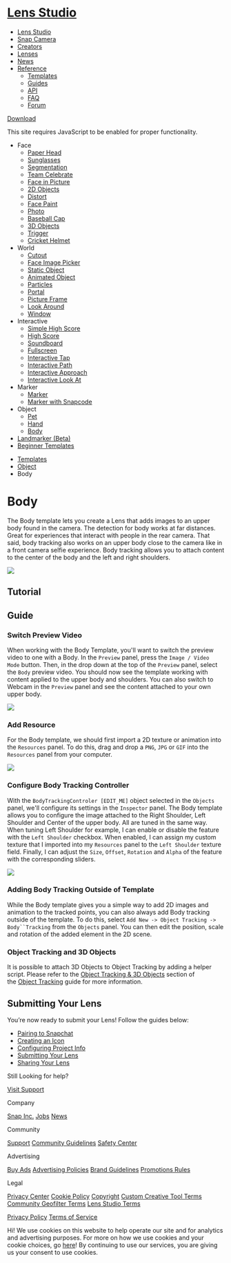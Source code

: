 # [Lens Studio](/)

  - [Lens Studio](/)
  - [Snap Camera](/snap-camera)
  - [Creators](/creators)
  - [Lenses](/lenses)
  - [News](/news)
  - [Reference](#)
      - [Templates](/templates)
      - [Guides](/guides)
      - [API](/api)
      - [FAQ](/support)
      - [Forum](https://support.lensstudio.com/hc/en-us/community/topics)

[Download](/download)

[](#) [](#)

This site requires JavaScript to be enabled for proper functionality.

  - Face
      - [Paper Head](/templates/face/paper-head)
      - [Sunglasses](/templates/face/sunglasses)
      - [Segmentation](/templates/face/segmentation)
      - [Team Celebrate](/templates/face/team-celebrate)
      - [Face in Picture](/templates/face/face-in-picture)
      - [2D Objects](/templates/face/2d-objects)
      - [Distort](/templates/face/distort)
      - [Face Paint](/templates/face/face-paint)
      - [Photo](/templates/face/photo)
      - [Baseball Cap](/templates/face/baseball-cap)
      - [3D Objects](/templates/face/3d-objects)
      - [Trigger](/templates/face/trigger)
      - [Cricket Helmet](/templates/face/cricket-helmet)
  - World
      - [Cutout](/templates/world/cutout)
      - [Face Image Picker](/templates/world/face-image-picker)
      - [Static Object](/templates/world/static-object)
      - [Animated Object](/templates/world/animated-object)
      - [Particles](/templates/world/particles)
      - [Portal](/templates/world/portal)
      - [Picture Frame](/templates/world/picture-frame)
      - [Look Around](/templates/world/look-around)
      - [Window](/templates/world/window)
  - Interactive
      - [Simple High Score](/templates/interactive/simple-high-score)
      - [High Score](/templates/interactive/high-score)
      - [Soundboard](/templates/interactive/soundboard)
      - [Fullscreen](/templates/interactive/fullscreen)
      - [Interactive Tap](/templates/interactive/interactive-tap)
      - [Interactive Path](/templates/interactive/interactive-path)
      - [Interactive
        Approach](/templates/interactive/interactive-approach)
      - [Interactive Look
        At](/templates/interactive/interactive-look-at)
  - Marker
      - [Marker](/templates/marker/marker)
      - [Marker with Snapcode](/templates/marker/marker-with-snapcode)
  - Object
      - [Pet](/templates/object/pet)
      - [Hand](/templates/object/hand)
      - [Body](/templates/object/body)
  - [Landmarker (Beta)](/templates/landmarker)
  - [Beginner Templates](/templates/beginner-templates)

<!-- end list -->

  - [Templates](/templates)
  - [Object](/templates/object)
  - Body

# Body

The Body template lets you create a Lens that adds images to an upper
body found in the camera. The detection for body works at far distances.
Great for experiences that interact with people in the rear camera. That
said, body tracking also works on an upper body close to the camera like
in a front camera selfie experience. Body tracking allows you to attach
content to the center of the body and the left and right shoulders.  

![](https://storage.googleapis.com/snapchat-lens-assets/f1a09194-f02d-43ed-92b8-62e843179ff0/lensStudio/Templates/T2kuv7A_2_0_0/img/body_template_example_small.gif)

## Tutorial

## Guide

### Switch Preview Video

When working with the Body Template, you'll want to switch the preview
video to one with a Body. In the `Preview` panel, press the `Image /
Video Mode` button. Then, in the drop down at the top of the `Preview`
panel, select the `Body` preview video. You should now see the template
working with content applied to the upper body and shoulders. You can
also switch to Webcam in the `Preview` panel and see the content
attached to your own upper body.

![](https://storage.googleapis.com/snapchat-lens-assets/f1a09194-f02d-43ed-92b8-62e843179ff0/lensStudio/Templates/T2kuv7A_2_0_0/img/body_template_preview_video_small.gif)

### Add Resource

For the Body template, we should first import a 2D texture or animation
into the `Resources` panel. To do this, drag and drop a `PNG`, `JPG` or
`GIF` into the `Resources` panel from your computer. 

![](https://storage.googleapis.com/snapchat-lens-assets/f1a09194-f02d-43ed-92b8-62e843179ff0/lensStudio/Templates/T2kuv7A_2_0_0/img/body_template_add_resource_small.gif)

### Configure Body Tracking Controller

With the `BodyTrackingControler [EDIT_ME]` object selected in the
`Objects` panel, we'll configure its settings in the `Inspector`
panel. The Body template allows you to configure the image attached to
the Right Shoulder, Left Shoulder and Center of the upper body. All are
tuned in the same way. When tuning Left Shoulder for example, I can
enable or disable the feature with the `Left Shoulder` checkbox. When
enabled, I can assign my custom texture that I imported into my
`Resources` panel to the `Left Shoulder` texture field. Finally, I can
adjust the `Size`, `Offset`, `Rotation` and `Alpha` of the feature with
the corresponding sliders.

![](https://storage.googleapis.com/snapchat-lens-assets/f1a09194-f02d-43ed-92b8-62e843179ff0/lensStudio/Templates/T2kuv7A_2_0_0/img/body_template_configure.gif)

### <span class="underline"></span>Adding Body Tracking Outside of Template

While the Body template gives you a simple way to add 2D images and
animation to the tracked points, you can also always add Body tracking
outside of the template. To do this, select `Add New -> Object Tracking
-> Body``Tracking` from the `Objects` panel. You can then edit the
position, scale and rotation of the added element in the 2D scene. 

### Object Tracking and 3D Objects

It is possible to attach 3D Objects to Object Tracking by adding a
helper script. Please refer to the [Object Tracking & 3D
Objects](/guides/general/tracking/object-tracking#3d-object-tracking) section
of the [Object Tracking](/guides/general/tracking/object-tracking) guide
for more information. 

## Submitting Your Lens

You’re now ready to submit your Lens\! Follow the guides below:

  - [Pairing to Snapchat](/guides/general/pairing-to-snapchat)
  - [Creating an Icon](/guides/submission/creating-an-icon)
  - [Configuring Project
    Info](/guides/submission/configuring-project-info)
  - [Submitting Your Lens](/guides/submission/submitting-your-lens)
  - [Sharing Your Lens](/guides/sharing/sharing-your-lens)

Still Looking for help?

[Visit Support](/support)

Company

[Snap Inc.](https://www.snap.com/) [Jobs](https://www.snap.com/jobs/)
[News](https://www.snap.com/news/)

Community

[Support](https://support.snapchat.com/) [Community
Guidelines](https://support.snapchat.com/a/guidelines) [Safety
Center](https://www.snapchat.com/safety)

Advertising

[Buy Ads](https://www.snapchat.com/ads) [Advertising
Policies](https://www.snap.com/ad-policies/) [Brand
Guidelines](https://www.snap.com/brand-guidelines/) [Promotions
Rules](https://support.snapchat.com/a/promotions-rules)

Legal

[Privacy Center](https://www.snap.com/privacy/privacy-center/) [Cookie
Policy](https://www.snap.com/cookie-policy/)
[Copyright](https://support.snapchat.com/co/report-copyright) [Custom
Creative Tool
Terms](https://www.snap.com/en-US/terms/custom-creative-tools/)
[Community Geofilter Terms](https://www.snapchat.com/create/terms.html)
[Lens Studio Terms](https://www.snap.com/terms/lens-studio-terms/)

[Privacy Policy](https://www.snap.com/privacy/privacy-policy/) [Terms of
Service](https://www.snap.com/terms/)

Hi\! We use cookies on this website to help operate our site and for
analytics and advertising purposes. For more on how we use cookies and
your cookie choices, go [here](https://www.snap.com/cookie-policy/)\! By
continuing to use our services, you are giving us your consent to use
cookies.
